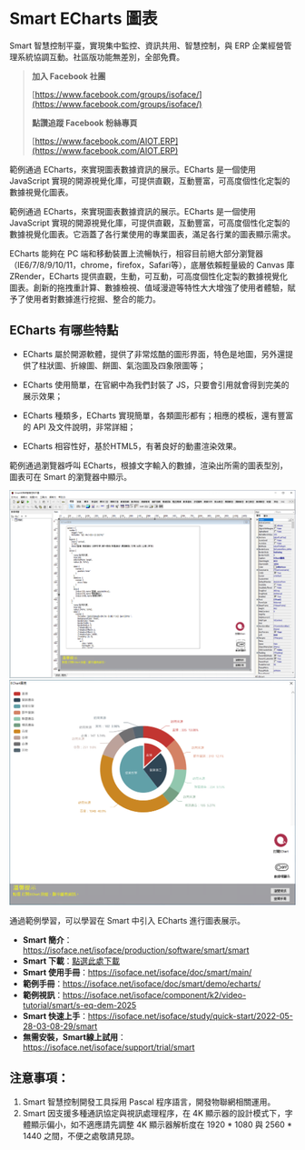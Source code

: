 # Smart ECharts 圖表

Smart 智慧控制平臺，實現集中監控、資訊共用、智慧控制，與 ERP 企業經營管理系統協調互動。社區版功能無差別，全部免費。

> **加入 Facebook 社團**
>
> [https://www.facebook.com/groups/isoface/](https://www.facebook.com/groups/isoface/)
> 
> **點讚追蹤 Facebook 粉絲專頁**
> 
> [https://www.facebook.com/AIOT.ERP](https://www.facebook.com/AIOT.ERP)

範例通過 ECharts，來實現圖表數據資訊的展示。ECharts 是一個使用 JavaScript 實現的開源視覺化庫，可提供直觀，互動豐富，可高度個性化定製的數據視覺化圖表。

範例通過 ECharts，來實現圖表數據資訊的展示。ECharts 是一個使用 JavaScript 實現的開源視覺化庫，可提供直觀，互動豐富，可高度個性化定製的數據視覺化圖表。它涵蓋了各行業使用的專業圖表，滿足各行業的圖表顯示需求。

ECharts 能夠在 PC 端和移動裝置上流暢執行，相容目前絕大部分瀏覽器（IE6/7/8/9/10/11，chrome，firefox，Safari等），底層依賴輕量級的 Canvas 庫 ZRender，ECharts 提供直觀，生動，可互動，可高度個性化定製的數據視覺化圖表。創新的拖拽重計算、數據檢視、值域漫遊等特性大大增強了使用者體驗，賦予了使用者對數據進行挖掘、整合的能力。

## ECharts 有哪些特點

* ECharts 屬於開源軟體，提供了非常炫酷的圖形界面，特色是地圖，另外還提供了柱狀圖、折線圖、餅圖、氣泡圖及四象限圖等；

* ECharts 使用簡單，在官網中為我們封裝了 JS，只要會引用就會得到完美的展示效果；

* ECharts 種類多，ECharts 實現簡單，各類圖形都有；相應的模板，還有豐富的 API 及文件說明，非常詳細；

* ECharts 相容性好，基於HTML5，有著良好的動畫渲染效果。

範例通過瀏覽器呼叫 ECharts，根據文字輸入的數據，渲染出所需的圖表型別，圖表可在 Smart 的瀏覽器中顯示。

![](images/20220919165348.png)
![](images/20220919165428.png)

通過範例學習，可以學習在 Smart 中引入 ECharts 進行圖表展示。


* **Smart 簡介**：https://isoface.net/isoface/production/software/smart/smart
* **Smart 下載**：[點選此處下載](https://github.com/isoface-iot/Smart/releases/latest)
* **Smart 使用手冊**：https://isoface.net/isoface/doc/smart/main/
* **範例手冊**：https://isoface.net/isoface/doc/smart/demo/echarts/
* **範例視訊**：https://isoface.net/isoface/component/k2/video-tutorial/smart/s-eq-dem-2025
* **Smart 快速上手**：https://isoface.net/isoface/study/quick-start/2022-05-28-03-08-29/smart
* **無需安裝，Smart線上試用**：https://isoface.net/isoface/support/trial/smart


## 注意事項：
1. Smart 智慧控制開發工具採用 Pascal 程序語言，開發物聯網相關運用。
2. Smart 因支援多種通訊協定與視訊處理程序，在 4K 顯示器的設計模式下，字體顯示偏小，如不適應請先調整 4K 顯示器解析度在 1920 * 1080 與 2560 * 1440 之間，不便之處敬請見諒。